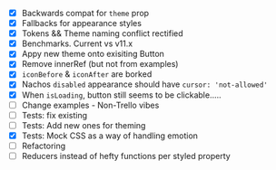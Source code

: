 - [x] Backwards compat for `theme` prop
- [x] Fallbacks for appearance styles
- [x] Tokens && Theme naming conflict rectified
- [x] Benchmarks. Current vs v11.x
- [x] Appy new theme onto exisiting Button
- [x] Remove innerRef (but not from examples)
- [x] `iconBefore` & `iconAfter` are borked
- [x] Nachos `disabled` appearance should have `cursor: 'not-allowed'`
- [x] When `isLoading`, button still seems to be clickable.....
- [ ] Change examples - Non-Trello vibes
- [ ] Tests: fix existing
- [ ] Tests: Add new ones for theming
- [x] Tests: Mock CSS as a way of handling emotion
- [ ] Refactoring
- [ ] Reducers instead of hefty functions per styled property
